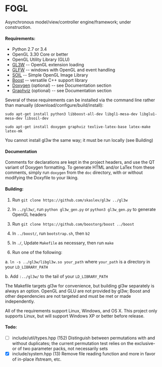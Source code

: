 # FOGL
Asynchronous model/view/controller engine/framework; under construction.

#### Requirements:
* Python 2.7 or 3.4
* OpenGL 3.30 Core or better
* OpenGL Utility Library (GLU)
* [GL3W](https://github.com/skaslev/gl3w) -- OpenGL extension loading
* [GLFW](https://github.com/glfw/glfw) -- windows with OpenGL and event handling
* [SOIL](https://www.opengl.org/wiki/Image_Libraries#SOIL) -- Simple OpenGL Image Library
* [Boost](https://github.com/boostorg/boost) -- versatile C++ support library
* [Doxygen](https://github.com/doxygen/doxygen) (optional) -- see Documentation section
* [Graphviz](http://www.graphviz.org/) (optional) -- see Documentation section

Several of these requirements can be installed via the command line rather than manually (download/configure/build/install):

`sudo apt-get install python3 libboost-all-dev libgl1-mesa-dev libglu1-mesa-dev libsoil-dev`

`sudo apt-get install doxygen graphviz texlive-latex-base latex-make latex-mk`

You cannot install gl3w the same way; it must be run locally (see Building)

#### Documentation
Comments for declarations are kept in the project headers, and use the QT variant of Doxygen formatting. To generate HTML and/or LaTex from these comments, simply run `doxygen` from the `doc` directory, with or without modifying the Doxyfile to your liking.

#### Building:

1. Run `git clone https://github.com/skaslev/gl3w ../gl3w`

2. In `../gl3w/`, run `python gl3w_gen.py` or `python3 gl3w_gen.py` to generate OpenGL headers

3. Run `git clone https://github.com/boostorg/boost ../boost`

4. In `../boost/`, run `bootstrap.sh`, then `b2`

5. In `./`, Update `Makefile` as necessary, then run `make`

6. Run one of the following:

 a. `ln -s ../gl3w/libgl3w.so your_path` where `your_path` is a directory in your `LD_LIBRARY_PATH`

 b. Add `:../gl3w/` to the tail of your `LD_LIBRARY_PATH`

The Makefile targets gl3w for convenience, but building gl3w separately is always an option. OpenGL and GLU are not provided by gl3w; Boost and other dependencies are not targeted and must be met or made independently.

All of the requirements support Linux, Windows, and OS X. This project only supports Linux, but will support Windows XP or better before release. 

#### Todo:
- [ ] include/util/types.hpp (152) Distinguish between permutations with and without duplicates; the current permutation test relies on the exclusive-or of two parameter packs, not necessarily sets
- [x] include/system.hpp (13) Remove file reading function and more in favor of in-place ifstream, etc.
